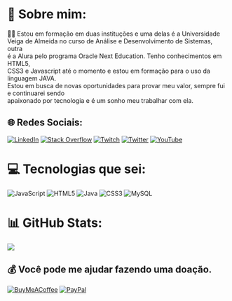 # 💫 Sobre mim:
🌱🌱 Estou em formação em duas instituções e uma delas é a Universidade <br>Veiga de Almeida no curso de Análise e Desenvolvimento de Sistemas, outra <br>é a Alura pelo programa Oracle Next Education. Tenho conhecimentos em HTML5,<br>CSS3 e Javascript até o momento e estou em formação para o uso da linguagem JAVA.<br>Estou em busca de novas oportunidades para provar meu valor, sempre fui e continuarei sendo<br>apaixonado por tecnologia e é um sonho meu trabalhar com ela.


## 🌐 Redes Sociais:
[![LinkedIn](https://img.shields.io/badge/LinkedIn-%230077B5.svg?logo=linkedin&logoColor=white)](https://www.linkedin.com/in/ewerton-angelo-dev/) [![Stack Overflow](https://img.shields.io/badge/-Stackoverflow-FE7A16?logo=stack-overflow&logoColor=white)](https://stackoverflow.com/users/angelodev) [![Twitch](https://img.shields.io/badge/Twitch-%239146FF.svg?logo=Twitch&logoColor=white)](https://twitch.tv/twitch.tv/trakzera) [![Twitter](https://img.shields.io/badge/Twitter-%231DA1F2.svg?logo=Twitter&logoColor=white)](https://twitter.com/https://twitter.com/angeloewedev) [![YouTube](https://img.shields.io/badge/YouTube-%23FF0000.svg?logo=YouTube&logoColor=white)](https://youtube.com/@https://www.youtube.com/channel/UC0UVjV0w-pJ6Qmx88_Qyf4g) 

# 💻 Tecnologias que sei:
![JavaScript](https://img.shields.io/badge/javascript-%23323330.svg?style=for-the-badge&logo=javascript&logoColor=%23F7DF1E) ![HTML5](https://img.shields.io/badge/html5-%23E34F26.svg?style=for-the-badge&logo=html5&logoColor=white) ![Java](https://img.shields.io/badge/java-%23ED8B00.svg?style=for-the-badge&logo=java&logoColor=white) ![CSS3](https://img.shields.io/badge/css3-%231572B6.svg?style=for-the-badge&logo=css3&logoColor=white) ![MySQL](https://img.shields.io/badge/mysql-%2300f.svg?style=for-the-badge&logo=mysql&logoColor=white)

# 📊 GitHub Stats:
![](https://github-readme-streak-stats.herokuapp.com/?user=EwertonMAng&theme=dark&hide_border=true)<br/>



## 💰 Você pode me ajudar fazendo uma doação.
  [![BuyMeACoffee](https://img.shields.io/badge/Buy%20Me%20a%20Coffee-ffdd00?style=for-the-badge&logo=buy-me-a-coffee&logoColor=black)](https://buymeacoffee.com/https://www.buymeacoffee.com/ewertonangp) [![PayPal](https://img.shields.io/badge/PayPal-00457C?style=for-the-badge&logo=paypal&logoColor=white)](https://paypal.me/ewerton.machado.angelo@gmail.com) 

  
